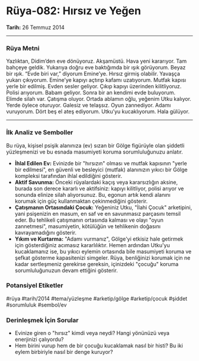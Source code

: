 # Rüya-082: Hırsız ve Yeğen
**Tarih:** 26 Temmuz 2014

---
### Rüya Metni

Yazlıktan, Didim’den eve dönüyoruz. Akşamüstü. Hava yeni kararıyor. Tam bahçeye geldik. Yukarıya doğru eve baktığımda bir ışık görüyorum. Beyaz bir ışık. “Evde biri var,” diyorum Emine’ye. Hırsız girmiş olabilir. Yavaşça yukarı çıkıyorum. Emine’ye kapıyı açtırıp kafamı uzatıyorum. Mutfak kapısı yerle bir edilmiş. Evden sesler geliyor. Çıkıp kapıyı üzerinden kilitliyoruz. Polisi arıyorum. Babam geliyor. Sonra bir an kendimi evde buluyorum. Elimde silah var. Çatışma oluyor. Ortada ablamın oğlu, yeğenim Utku kalıyor. Yerde öylece oturuyor. Galesiz ve telaşsız. Oyun zannediyor. Adamı vuruyorum. Dört beş el ateş ediyorum. Utku’yu kucaklıyorum. Hala gülüyor.

---
### İlk Analiz ve Semboller

Bu rüya, kişisel psişik alanınıza (ev) sızan bir Gölge figürüyle olan şiddetli yüzleşmenizi ve bu esnada masumiyeti koruma sorumluluğunuzu anlatır.

* **İhlal Edilen Ev:** Evinizde bir "hırsızın" olması ve mutfak kapısının "yerle bir edilmesi", en güvenli ve besleyici (mutfak) alanınızın yıkıcı bir Gölge kompleksi tarafından ihlal edildiğini gösterir.
* **Aktif Savunma:** Önceki rüyalardaki kaçış veya kararsızlığın aksine, burada son derece kararlı ve aktifsiniz: kapıyı kilitliyor, polisi arıyor ve sonunda elinize silah alıyorsunuz. Bu, egonun artık kendi alanını korumak için güç kullanmaktan çekinmediğini gösterir.
* **Çatışmanın Ortasındaki Çocuk:** Yeğeniniz Utku, "İlahi Çocuk" arketipini, yani psişenizin en masum, en saf ve en savunmasız parçasını temsil eder. Bu tehlikeli çatışmanın ortasında kalması ve olayı "oyun zannetmesi", masumiyetin, kötülüğün ve tehlikenin doğasını kavrayamadığını gösterir.
* **Yıkım ve Kurtarma:** "Adamı vurmanız", Gölge'yi etkisiz hale getirmek için gösterdiğiniz acımasız kararlılıktır. Hemen ardından Utku'yu kucaklamanız ise, bu yıkıcı eylemin ortasında bile masumiyeti koruma ve şefkat gösterme kapasitenizi simgeler. Rüya, benliğinizi korumak için ne kadar sertleşmeniz gerekirse gereksin, içinizdeki "çocuğu" koruma sorumluluğunuzun devam ettiğini gösterir.

### Potansiyel Etiketler
#rüya #tarih/2014 #tema/yüzleşme #arketip/gölge #arketip/çocuk #şiddet #sorumluluk #sembol/ev

### Derinleşmek İçin Sorular
* Evinize giren o "hırsız" kimdi veya neydi? Hangi yönünüzü veya enerjinizi çalıyordu?
* Hem birini vurup hem de bir çocuğu kucaklamak nasıl bir histi? Bu iki eylem birbiriyle nasıl bir denge kuruyor?